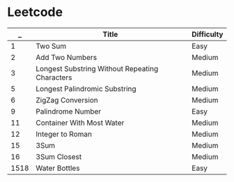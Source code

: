 # Leetcode

| \_   | Title                                          | Difficulty |
| ---- | ---------------------------------------------- | ---------- |
| 1    | Two Sum                                        | Easy       |
| 2    | Add Two Numbers                                | Medium     |
| 3    | Longest Substring Without Repeating Characters | Medium     |
| 5    | Longest Palindromic Substring                  | Medium     |
| 6    | ZigZag Conversion                              | Medium     |
| 9    | Palindrome Number                              | Easy       |
| 11   | Container With Most Water                      | Medium     |
| 12   | Integer to Roman                               | Medium     |
| 15   | 3Sum                                           | Medium     |
| 16   | 3Sum Closest                                   | Medium     |
| 1518 | Water Bottles                                  | Easy       |

